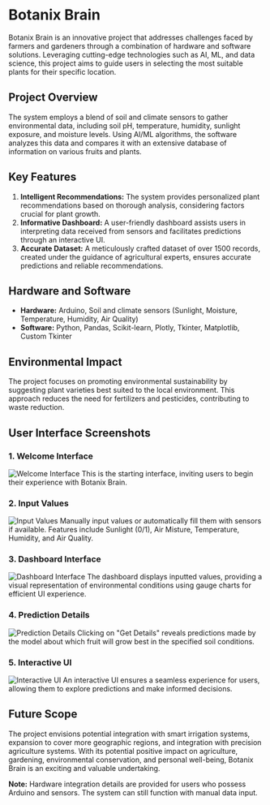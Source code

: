 # Botanix Brain

Botanix Brain is an innovative project that addresses challenges faced by farmers and gardeners through a combination of hardware and software solutions. Leveraging cutting-edge technologies such as AI, ML, and data science, this project aims to guide users in selecting the most suitable plants for their specific location.

## Project Overview

The system employs a blend of soil and climate sensors to gather environmental data, including soil pH, temperature, humidity, sunlight exposure, and moisture levels. Using AI/ML algorithms, the software analyzes this data and compares it with an extensive database of information on various fruits and plants.

## Key Features

1. **Intelligent Recommendations:** The system provides personalized plant recommendations based on thorough analysis, considering factors crucial for plant growth.
2. **Informative Dashboard:** A user-friendly dashboard assists users in interpreting data received from sensors and facilitates predictions through an interactive UI.
3. **Accurate Dataset:** A meticulously crafted dataset of over 1500 records, created under the guidance of agricultural experts, ensures accurate predictions and reliable recommendations.

## Hardware and Software

- **Hardware:** Arduino, Soil and climate sensors (Sunlight, Moisture, Temperature, Humidity, Air Quality)
- **Software:** Python, Pandas, Scikit-learn, Plotly, Tkinter, Matplotlib, Custom Tkinter

## Environmental Impact

The project focuses on promoting environmental sustainability by suggesting plant varieties best suited to the local environment. This approach reduces the need for fertilizers and pesticides, contributing to waste reduction.

## User Interface Screenshots

### 1. Welcome Interface
![Welcome Interface](assets/96729663/6d8efbc7-ad9a-432c-912a-1a98ffd7f64e)
This is the starting interface, inviting users to begin their experience with Botanix Brain.

### 2. Input Values
![Input Values](assets/96729663/66b79ef1-711d-4459-846b-f59f02ecd2b3)
Manually input values or automatically fill them with sensors if available. Features include Sunlight (0/1), Air Misture, Temperature, Humidity, and Air Quality.

### 3. Dashboard Interface
![Dashboard Interface](assets/96729663/31b1bae1-662f-4c32-8449-3122a36a34ef)
The dashboard displays inputted values, providing a visual representation of environmental conditions using gauge charts for efficient UI experience.

### 4. Prediction Details
![Prediction Details](assets/96729663/9d151e01-371d-4000-9f5c-a95aae35c863)
Clicking on "Get Details" reveals predictions made by the model about which fruit will grow best in the specified soil conditions.

### 5. Interactive UI
![Interactive UI](assets/96729663/8c4e79b9-b0dc-42d3-a10d-7daed957749e)
An interactive UI ensures a seamless experience for users, allowing them to explore predictions and make informed decisions.

## Future Scope

The project envisions potential integration with smart irrigation systems, expansion to cover more geographic regions, and integration with precision agriculture systems. With its potential positive impact on agriculture, gardening, environmental conservation, and personal well-being, Botanix Brain is an exciting and valuable undertaking.

**Note:** Hardware integration details are provided for users who possess Arduino and sensors. The system can still function with manual data input.
